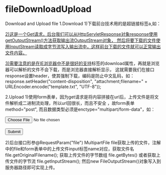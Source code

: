 # fileDownloadUpload
Download and Upload file
1.Download
  1)下载前台技术用的是超链接标签a,如：
  <a href="url" download="filename">
  
  2)这是一个Get请求，后台我们可以从HttpServletResponse对象response使用getOutputStream()方法获取输出流OutputStream对象，
  然后将要下载的文件使用InputStream读取成字节流写入输出流中，这样前台下载的文件就可以正常输出文件内容。
  
  3)需要注意的是在IE浏览器中不是很好的支持<a>标签的download属性，再就是浏览器可以解析的文件不会下载，而是浏览器直接解析显示，
  这就需要我们在接口response设置header，使其强制下载，编码是防止中文乱码，如：
  response.setHeader("content-disposition", "attachment;filename=" + URLEncoder.encode("template.txt", "UTF-8"));

  
2.Upload
  1)使用form表单，因为get请求是将内容拼接在url后，上传文件是将文件解析成二进制流处理，所以url回很长，而且不安全 ，故form表单method="post",
  而且数据类型必须是enctype="multipart/form-data"，如：
    <form action="/test/upload" enctype="multipart/form-data" method="post">
        <input type="file" name = "file">
        <br><br>
        <input type="submit" value="Submit">
    </form>
    
  2)后台接口形参@RequestParam("file") MultipartFile file获取上传的文件，注解中的file和form表单中的上传文件input标签name对应，获取文件名 file.getOriginalFilename();
  获取上传文件的字节数组 file.getBytes()
  或者获取上传文件的字节流 file.getInputStream();
  然后new FileOutputStream()对象写入到服务器路径即可实现上传。